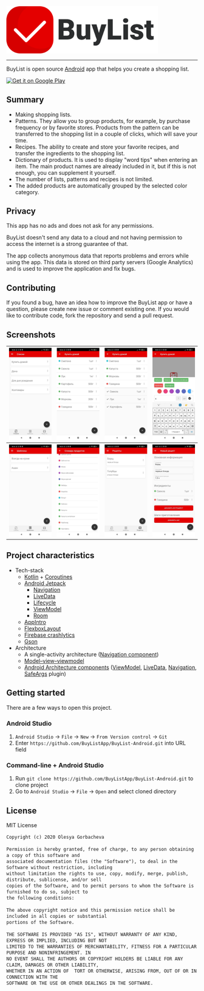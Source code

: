 <img src="https://github.com/BuyListApp/BuyList-Android/blob/master/app/src/main/res/drawable/ic_logo.png" width="400">

***

BuyList is open source [Android](https://en.wikipedia.org/wiki/Android_(operating_system)) app that helps you create a shopping list.

<a href='https://play.google.com/store/apps/details?id=ru.buylist&pcampaignid=pcampaignidMKT-Other-global-all-co-prtnr-py-PartBadge-Mar2515-1'><img alt='Get it on Google Play' src='https://play.google.com/intl/ru_ru/badges/static/images/badges/en_badge_web_generic.png' height="80"/></a>


## Summary

- Making shopping lists.  
- Patterns. They allow you to group products, for example, by purchase frequency or by favorite 
stores. Products from the pattern can be transferred to the shopping list in a couple of clicks, 
which will save your time.
- Recipes. The ability to create and store your favorite recipes, and transfer the ingredients to the shopping list.
- Dictionary of products. It is used to display "word tips" when entering an item. 
The main product names are already included in it, but if this is not enough, you can supplement it yourself.
- The number of lists, patterns and recipes is not limited.
- The added products are automatically grouped by the selected color category.


## Privacy

This app has no ads and does not ask for any permissions.

BuyList doesn't send any data to a cloud and not having permission to access the internet is a strong guarantee of that.

The app collects anonymous data that reports problems and errors while using the app. This data is stored on third party servers (Google Analytics) and is used to improve the application and fix bugs.


## Contributing

If you found a bug, have an idea how to improve the BuyList app or have a question, please create new issue or comment existing one. If you would like to contribute code, fork the repository and send a pull request.


## Screenshots

<table>
  <tr>
    <th>
        <a href="misc/image/buy-lists.jpg" target="_blank">
        <img src="misc/image/buy-lists.jpg" width="200px" alt="image missing"/></a>
    </th>
    <th>
        <a href="misc/image/buy-list-detail.jpg" target="_blank">
        <img src="misc/image/buy-list-detail.jpg" width="200px" alt="image missing"/> </a>
    </th>
    <th>
        <a href="misc/image/buy-list-detail-purchased.jpg" target="_blank">
        <img src="misc/image/buy-list-detail-purchased.jpg" width="200px" alt="image missing"/> </a>
    </th>
    <th>
        <a href="misc/image/new-product.jpg" target="_blank">
        <img src="misc/image/new-product.jpg" width="200px" alt="image missing"/> </a>
    </th>
  </tr>

  <tr>
    <th>
        <a href="misc/image/patterns.jpg" target="_blank">
        <img src="misc/image/patterns.jpg" width="200px" alt="image missing"/> </a>
    </th>
    <th>
        <a href="misc/image/product-dictionary.jpg" target="_blank">
        <img src="misc/image/product-dictionary.jpg" width="200px" alt="image missing"/> </a>
    </th>
    <th>
        <a href="misc/image/recipes.jpg" target="_blank">
        <img src="misc/image/recipes.jpg" width="200px" alt="image missing"/> </a>
    </th>
    <th>
        <a href="misc/image/new-recipe.jpg" target="_blank">
        <img src="misc/image/new-recipe.jpg" width="200px" alt="image missing"/> </a>
    </th>
  </tr>
</table>


## Project characteristics

- Tech-stack
  - [Kotlin](https://kotlinlang.org/) + [Coroutines](https://kotlinlang.org/docs/reference/coroutines-overview.html)
  - [Android Jetpack](https://developer.android.com/jetpack)
    - [Navigation](https://developer.android.com/topic/libraries/architecture/navigation/)
    - [LiveData](https://developer.android.com/topic/libraries/architecture/livedata)
    - [Lifecycle](https://developer.android.com/topic/libraries/architecture/lifecycle)
    - [ViewModel](https://developer.android.com/topic/libraries/architecture/viewmodel)
    - [Room](https://developer.android.com/topic/libraries/architecture/room)
  - [AppIntro](https://github.com/AppIntro/AppIntro)
  - [FlexboxLayout](https://github.com/google/flexbox-layout)
  - [Firebase crashlytics](https://firebase.google.com/products/crashlytics)
  - [Gson](https://github.com/google/gson)
- Architecture
  - A single-activity architecture ([Navigation component](https://developer.android.com/guide/navigation/navigation-getting-started))
  - [Model–view–viewmodel](https://en.wikipedia.org/wiki/Model%E2%80%93view%E2%80%93viewmodel)
  - [Android Architecture components](https://developer.android.com/topic/libraries/architecture) ([ViewModel](https://developer.android.com/topic/libraries/architecture/viewmodel), [LiveData](https://developer.android.com/topic/libraries/architecture/livedata), [Navigation](https://developer.android.com/jetpack/androidx/releases/navigation), [SafeArgs](https://developer.android.com/guide/navigation/navigation-pass-data#Safe-args) plugin)


## Getting started

There are a few ways to open this project.

### Android Studio

1. `Android Studio` -> `File` -> `New` -> `From Version control` -> `Git`
2. Enter `https://github.com/BuyListApp/BuyList-Android.git` into URL field

### Command-line + Android Studio

1. Run `git clone https://github.com/BuyListApp/BuyList-Android.git` to clone project
2. Go to `Android Studio` -> `File` -> `Open` and select cloned directory


## License

MIT License

```
Copyright (c) 2020 Olesya Gorbacheva

Permission is hereby granted, free of charge, to any person obtaining a copy of this software and 
associated documentation files (the "Software"), to deal in the Software without restriction, including 
without limitation the rights to use, copy, modify, merge, publish, distribute, sublicense, and/or sell 
copies of the Software, and to permit persons to whom the Software is furnished to do so, subject to 
the following conditions:

The above copyright notice and this permission notice shall be included in all copies or substantial 
portions of the Software.

THE SOFTWARE IS PROVIDED "AS IS", WITHOUT WARRANTY OF ANY KIND, EXPRESS OR IMPLIED, INCLUDING BUT NOT 
LIMITED TO THE WARRANTIES OF MERCHANTABILITY, FITNESS FOR A PARTICULAR PURPOSE AND NONINFRINGEMENT. IN 
NO EVENT SHALL THE AUTHORS OR COPYRIGHT HOLDERS BE LIABLE FOR ANY CLAIM, DAMAGES OR OTHER LIABILITY, 
WHETHER IN AN ACTION OF  TORT OR OTHERWISE, ARISING FROM, OUT OF OR IN CONNECTION WITH THE 
SOFTWARE OR THE USE OR OTHER DEALINGS IN THE SOFTWARE.
```
